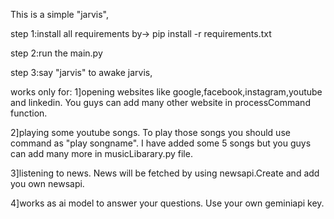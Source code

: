 This is a simple "jarvis",

step 1:install all requirements by-> pip install -r requirements.txt

step 2:run the main.py 

step 3:say "jarvis" to awake jarvis,


works only for:
1]opening websites like google,facebook,instagram,youtube and linkedin. You guys can add many other website in processCommand function.

2]playing some youtube songs. To play those songs you should use command as "play songname". I have added some 5 songs but you guys can add many more in musicLibarary.py file.

3]listening to news. News will be fetched by using newsapi.Create and add you own newsapi.

4]works as ai model to answer your questions. Use your own geminiapi key.

